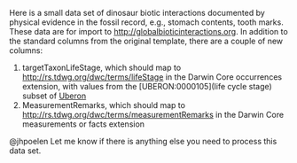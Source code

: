 Here is a small data set of dinosaur biotic interactions documented by physical evidence in the fossil record, e.g., stomach contents, tooth marks.  These data are for import to http://globalbioticinteractions.org.  In addition to the standard columns from the original template, there are a couple of new columns:

1. targetTaxonLifeStage, which should map to http://rs.tdwg.org/dwc/terms/lifeStage in the Darwin Core occurrences extension, with values from the [UBERON:0000105](life cycle stage) subset of [Uberon](http://uberon.org)
2. MeasurementRemarks, which should map to http://rs.tdwg.org/dwc/terms/measurementRemarks in the Darwin Core measurements or facts extension

@jhpoelen Let me know if there is anything else you need to process this data set.
